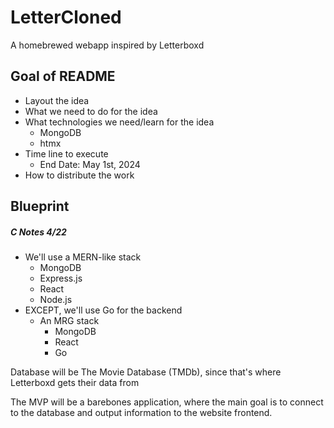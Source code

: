 # LetterCloned

A homebrewed webapp inspired by Letterboxd

## Goal of README
- Layout the idea
- What we need to do for the idea
- What technologies we need/learn for the idea
	- MongoDB
	- htmx
- Time line to execute
    - End Date: May 1st, 2024
- How to distribute the work


## Blueprint
##### C Notes 4/22
- We'll use a MERN-like stack
	- MongoDB
	- Express.js
	- React
	- Node.js
- EXCEPT, we'll use Go for the backend
	- An MRG stack
      - MongoDB
      - React
      - Go

Database will be The Movie Database (TMDb), since that's where Letterboxd gets their data from

The MVP will be a barebones application, where the main goal is to connect to the database and output information to the website frontend.